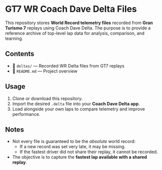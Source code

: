 
# GT7 WR Coach Dave Delta Files

This repository stores **World Record telemetry files** recorded from **Gran Turismo 7** replays using Coach Dave Delta. The purpose is to provide a reference archive of top-level lap data for analysis, comparison, and learning.

## Contents
- 📂 `deltas/` — Recorded WR Delta files from GT7 replays
- 📝 `README.md` — Project overview

## Usage
1. Clone or download this repository.
2. Import the desired `.delta` file into your **Coach Dave Delta app**.
3. Load alongside your own laps to compare telemetry and improve performance.

## Notes
- Not every file is guaranteed to be the *absolute* world record:  
  - If a new record was set very late, it may be missing.  
  - If the fastest driver did not share their replay, it cannot be recorded.  
- The objective is to capture the **fastest lap available with a shared replay**. 
